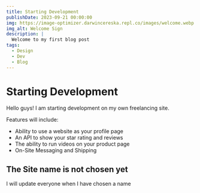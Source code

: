 ```yaml
---
title: Starting Development
publishDate: 2023-09-21 00:00:00
img: https://image-optimizer.darwincereska.repl.co/images/welcome.webp
img_alt: Welcome Sign
description: |
  Welcome to my first blog post
tags:
  - Design
  - Dev
  - Blog
---
```


# Starting Development
Hello guys! I am starting development on my own freelancing site.

Features will include:

 - Ability to use a website as your profile page
 - An API to show your star rating and reviews
 - The ability to run videos on your product page
 - On-Site Messaging and Shipping
## The Site name is not chosen yet
I will update everyone when I have chosen a name
